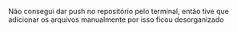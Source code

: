 Não consegui dar push no repositório pelo terminal, então tive que adicionar os arquivos manualmente por isso ficou desorganizado
